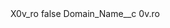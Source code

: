 <?xml version="1.0" encoding="UTF-8"?>
<CustomMetadata xmlns="http://soap.sforce.com/2006/04/metadata" xmlns:xsi="http://www.w3.org/2001/XMLSchema-instance" xmlns:xsd="http://www.w3.org/2001/XMLSchema">
    <label>X0v_ro</label>
    <protected>false</protected>
    <values>
        <field>Domain_Name__c</field>
        <value xsi:type="xsd:string">0v.ro</value>
    </values>
</CustomMetadata>
